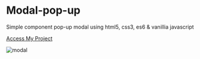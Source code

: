 # Modal-pop-up
Simple component pop-up modal using html5, css3, es6 & vanillia javascript



[Access My Project](https://jelsonjay.github.io/modal/)

![modal](https://user-images.githubusercontent.com/50907905/89715812-73dbc980-d9a0-11ea-9278-8f8f15c14c57.png)
